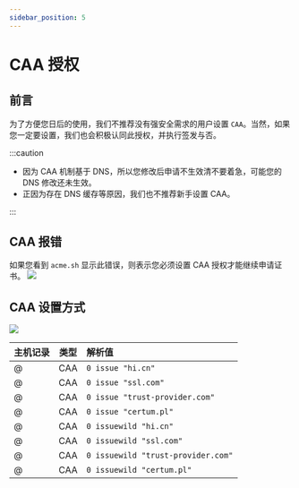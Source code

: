 ```yaml
---
sidebar_position: 5
---
```


# CAA 授权

## 前言

为了方便您日后的使用，我们不推荐没有强安全需求的用户设置 `CAA`。当然，如果您一定要设置，我们也会积极认同此授权，并执行签发与否。

:::caution

- 因为 CAA 机制基于 DNS，所以您修改后申请不生效清不要着急，可能您的 DNS 修改还未生效。
- 正因为存在 DNS 缓存等原因，我们也不推荐新手设置 CAA。

:::

## CAA 报错

如果您看到 `acme.sh` 显示此错误，则表示您必须设置 CAA 授权才能继续申请证书。
![](/docs/caa-non-compliant.png)

## CAA 设置方式

![](/docs/caa-grant-tutorial.png)


| 主机记录 | 类型 | 解析值 |
| ----------- | ----------- | :----------- |
| @      | CAA       | `0 issue "hi.cn"`
| @      | CAA       | `0 issue "ssl.com"`
| @      | CAA       | `0 issue "trust-provider.com"`
| @      | CAA       | `0 issue "certum.pl"`
| @      | CAA       | `0 issuewild "hi.cn"`
| @      | CAA       | `0 issuewild "ssl.com"`
| @      | CAA       | `0 issuewild "trust-provider.com"`
| @      | CAA       | `0 issuewild "certum.pl"`

